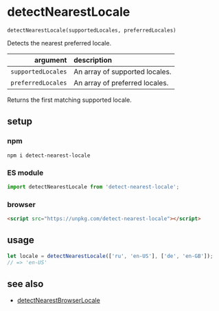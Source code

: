 # detectNearestLocale

`detectNearestLocale(supportedLocales, preferredLocales)`

Detects the nearest preferred locale.

| argument | description |
| ---: | :--- |
| `supportedLocales` | An array of supported locales. |
| `preferredLocales` | An array of preferred locales. |

Returns the first matching supported locale.

## setup

### npm

```shell
npm i detect-nearest-locale
```

### ES module

```javascript
import detectNearestLocale from 'detect-nearest-locale';
```

### browser

```html
<script src="https://unpkg.com/detect-nearest-locale"></script>
```

## usage

```javascript
let locale = detectNearestLocale(['ru', 'en-US'], ['de', 'en-GB']);
// => 'en-US'
```

## see also

- [detectNearestBrowserLocale](https://github.com/SeregPie/detectNearestBrowserLocale)
